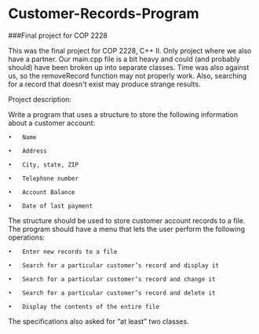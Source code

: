 # Customer-Records-Program
###Final project for COP 2228

This was the final project for COP 2228, C++ II. Only project where we also have a partner. Our main.cpp file is a bit heavy and could (and probably should) have been broken up into separate classes. Time was also against us, so the removeRecord function may not properly work. Also, searching for a record that doesn't exist may produce strange results.
  
Project description: 
  
  
  Write a program that uses a structure to store the following information about a customer account:
	
	•	Name
	
	•	Address
	
	•	City, state, ZIP
	
	•	Telephone number
	
	•	Account Balance
	
	•	Date of last payment

  
  
  The structure should be used to store customer account records to a file. The program should have a menu that lets the user perform the following operations:
	
	•	Enter new records to a file
	
	•	Search for a particular customer’s record and display it
	
	•	Search for a particular customer’s record and change it
	
	•	Search for a particular customer’s record and delete it
	
	•	Display the contents of the entire file
	
	
The specifications also asked for “at least” two classes.
 
